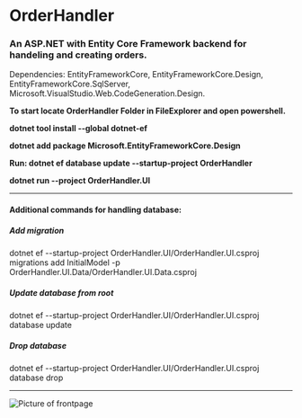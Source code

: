 # OrderHandler
<h3>An ASP.NET with Entity Core Framework backend for handeling and creating orders.</h3>

Dependencies: EntityFrameworkCore, EntityFrameworkCore.Design, EntityFrameworkCore.SqlServer, Microsoft.VisualStudio.Web.CodeGeneration.Design.

<b>To start locate OrderHandler Folder in FileExplorer and open powershell.</b> 

<b>dotnet tool install --global dotnet-ef</b></br>

<b>dotnet add package Microsoft.EntityFrameworkCore.Design</b></br>

<b>Run: dotnet ef database update --startup-project OrderHandler</b></br>

<b>dotnet run --project OrderHandler.UI</b>

<hr/>
<h4>Additional commands for handling database:</h4>
<h5>Add migration</h5>
<p>dotnet ef --startup-project OrderHandler.UI/OrderHandler.UI.csproj migrations add InitialModel -p OrderHandler.UI.Data/OrderHandler.UI.Data.csproj</p>
<h5>Update database from root</h5>
<p>dotnet ef --startup-project OrderHandler.UI/OrderHandler.UI.csproj database update</p>
<h5>Drop database</h5>
<p>dotnet ef --startup-project OrderHandler.UI/OrderHandler.UI.csproj database drop</p>
<hr/>

![Picture of frontpage](https://user-images.githubusercontent.com/54987631/125422131-d10aa365-6b00-4552-89ce-398ea698a818.PNG)
